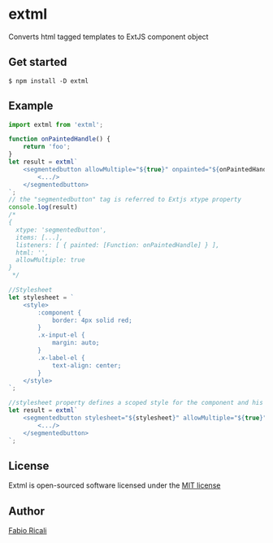 # extml
Converts html tagged templates to ExtJS component object

## Get started
```
$ npm install -D extml
```

## Example
```js
import extml from 'extml';

function onPaintedHandle() {
    return 'foo';
}
let result = extml`
    <segmentedbutton allowMultiple="${true}" onpainted="${onPaintedHandle}">
        <.../>
    </segmentedbutton>
`;
// the "segmentedbutton" tag is referred to Extjs xtype property
console.log(result)
/*
{
  xtype: 'segmentedbutton',
  items: [...],
  listeners: [ { painted: [Function: onPaintedHandle] } ],
  html: '',
  allowMultiple: true
}
 */

//Stylesheet 
let stylesheet = `
    <style>
        :component {
            border: 4px solid red;
        }
        .x-input-el {
            margin: auto;
        }
        .x-label-el {
            text-align: center;
        }
    </style>
`;

//stylesheet property defines a scoped style for the component and his children
let result = extml`
    <segmentedbutton stylesheet="${stylesheet}" allowMultiple="${true}" onpainted="${onPaintedHandle}">
        <.../>
    </segmentedbutton>
`;
```
## License
Extml is open-sourced software licensed under the <a target="_blank" href="http://opensource.org/licenses/MIT">MIT license</a>

## Author
<a target="_blank" href="http://rica.li">Fabio Ricali</a>